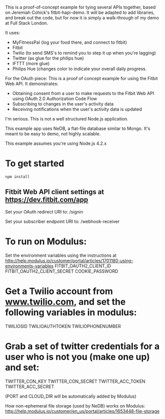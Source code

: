 This is a proof-of-concept example for tying several APIs together, based on Jeremiah Cohick's fitbit-hapi-demo.  It will be adapted to add libraries, and break out the code, but for now it is simply a walk-through of my demo at Full Stack London.

It uses:
- MyFitnessPal (log your food there, and connect to fitbit)
- Fitbit
- Twilio (to send SMS's to remind you to step it up when you're lagging)
- Twitter (as glue for the philips hue)
- IFTTT (more glue)
- Philips Hue (changes color to indicate your overall daily progress.

For the OAuth piece:
This is a proof of concept example for using the Fitbit Web API. It demonstrates:
- Obtaining consent from a user to make requests to the Fitbit Web API using OAuth 2.0 Authorization Code Flow
- Subscribing to changes in the user's activity data
- Receiving notifications when the user's activity data is updated

I'm serious. This is not a well structured Node.js application.

This example app uses NeDB, a flat-file database similar to Mongo. It's meant to be easy to demo, not highly scalable.

This example assumes you're using Node.js 4.2.x

# To get started

`npm install`

## Fitbit Web API client settings at https://dev.fitbit.com/app

Set your OAuth redirect URI to:
<your server here>/signin

Set your subscriber endpoint URI to:
<your server here>/webhook-receiver


# To run on Modulus:

Set the environment variables using the instructions at http://help.modulus.io/customer/portal/articles/1701180-using-environments-variables
FITBIT_OAUTH2_CLIENT_ID
FITBIT_OAUTH2_CLIENT_SECRET
COOKIE_PASSWORD

# Get a Twilio account from www.twilio.com, and set the following variables in modulus:
TWILIOSID
TWILIOAUTHTOKEN
TWILIOPHONENUMBER

# Grab a set of twitter credentials for a user who is not you (make one up) and set:
TWITTER_CON_KEY
TWITTER_CON_SECRET
TWITTER_ACC_TOKEN
TWITTER_ACC_SECRET

(PORT and CLOUD_DIR will be automatically added by Modulus)

How non-ephemeral file storage (used by NeDB) works on Modulus:
http://help.modulus.io/customer/en_us/portal/articles/1653448-file-storage
